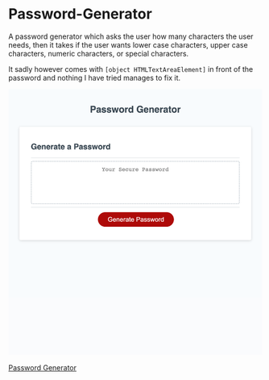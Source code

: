 # Password-Generator

A password generator which asks the user how many characters the user needs, then it takes if the user wants lower case characters, upper case characters, numeric characters, or special characters. 

It sadly however comes with `[object HTMLTextAreaElement]` in front of the password and nothing I have tried manages to fix it.

![Screenshot](./starter/PasswordGenerator.png)

[Password Generator](https://liamljhoward.github.io/Password-Generator/)

